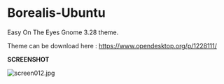 # Borealis-Ubuntu
Easy On The Eyes Gnome 3.28 theme.

Theme can be download here : https://www.opendesktop.org/p/1228111/

<b>SCREENSHOT</b>

<img src="https://cdn.scrot.moe/images/2018/05/09/screen012.jpg" alt="screen012.jpg" border="0" />
